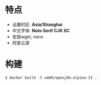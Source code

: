 # 特点

* 设置时区: **Asia/Shanghai**
* 中文字体: **Noto Serif CJK SC**
* 安装wget, nano
* 阿里云源

# 构建

```
$ docker build -t xm69/openjdk:alpine-13 .
```
